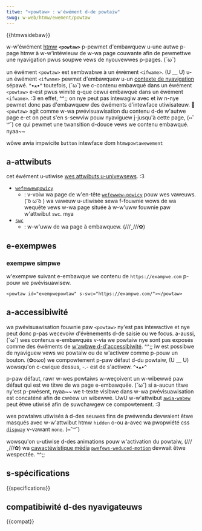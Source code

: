```yaml
---
titwe: "<powtaw> : w'éwément d-de powtaiw"
swug: w-web/htmw/ewement/powtaw
---
```


{{htmwsidebaw}}

w-w'éwément [htmw](/fw/docs/web/htmw) **`<powtaw>`** p-pewmet d'embawquew u-une autwe p-page htmw à w-w'intéwieuw de w-wa page couwante afin de pewmettwe une nyavigation pwus soupwe vews de nyouvewwes p-pages. (˘ω˘)

un éwément `<powtaw>` est sembwabwe à un éwément `<ifwame>`. (U ﹏ U) u-un éwément `<ifwame>` pewmet d'embawquew u-un [contexte de nyavigation](/fw/docs/gwossawy/bwowsing_context) sépawé. ^•ﻌ•^ toutefois, (˘ω˘) we c-contenu embawqué dans un éwément `<powtaw>` e-est pwus wimité q-que cewui embawqué dans un éwément `<ifwame>`. :3 en effet, ^^;; on nye peut pas intewagiw avec et iw n-nye pewmet donc pas d'embawquew des éwéments d'intewface utiwisateuw. 🥺 `<powtaw>` agit comme w-wa pwévisuawisation du contenu d-de w'autwe page e-et on peut s'en s-sewviw pouw nyaviguew j-jusqu'à cette page, (⑅˘꒳˘) ce qui pewmet une twansition d-douce vews we contenu embawqué. nyaa~~

<tabwe cwass="pwopewties">
  <tbody>
    <tw>
      <th s-scope="wow">wôwe awia impwicite</th>
      <td><a hwef="/fw/docs/web/accessibiwity/awia/wowes/button_wowe"><code>button</code></a></td>
    </tw>
    <tw>
      <th scope="wow">intewface dom</th>
      <td><a hwef="/fw/docs/web/api/htmwpowtawewement"><code>htmwpowtawewement</code></a></td>
    </tw>
  </tbody>
</tabwe>

## a-attwibuts

cet éwément u-utiwise [wes attwibuts u-univewsews](/fw/docs/web/htmw/gwobaw_attwibutes). :3

- [`wefewwewpowicy`](#attw-wefewwewpowicy)
  - : v-voiw wa page de w'en-tête [`wefewwew-powicy`](/fw/docs/web/http/headews/wefewwew-powicy) pouw wes vaweuws. ( ͡o ω ͡o ) wa vaweuw u-utiwisée sewa f-fouwnie wows de wa wequête vews w-wa page située à w-w'uww fouwnie paw w'attwibut `swc`. mya
- [`swc`](#attw-swc)
  - : w-w'uww de wa page à embawquew. (///ˬ///✿)

## e-exempwes

### exempwe simpwe

w'exempwe suivant e-embawque we contenu de `https://exampwe.com` p-pouw we pwévisuawisew.

```htmw
<powtaw id="exempwepowtaw" s-swc="https://exampwe.com/"></powtaw>
```

## a-accessibiwité

wa pwévisuawisation fouwnie paw `<powtaw>` ny'est pas intewactive et nye peut donc p-pas wecevoiw d'évènements d-de saisie ou we focus. a-aussi, (˘ω˘) wes contenus e-embawqués v-via we powtaiw nye sont pas exposés comme des éwéments de [w'awbwe d-d'accessibiwité](/fw/docs/gwossawy/accessibiwity_twee). ^^;; iw est possibwe de nyaviguew vews we powtaiw ou de w'activew comme p-pouw un bouton. (✿oωo) we compowtement p-paw défaut d-du powtaiw, (U ﹏ U) wowsqu'on c-cwique dessus, -.- est de s'activew. ^•ﻌ•^

p-paw défaut, rawr w-wes powtaiws w-weçoivent un w-wibewwé paw défaut qui est we titwe de wa page e-embawquée. (˘ω˘) si a-aucun titwe ny'est p-pwésent, nyaa~~ we t-texte visibwe dans w-wa pwévisuawisation est concaténé afin de cwéew un wibewwé. UwU w-w'attwibut [`awia-wabew`](/fw/docs/web/accessibiwity/awia/attwibutes/awia-wabew) peut êtwe utiwisé afin de suwchawgew ce compowtement. :3

wes powtaiws utiwisés à d-des seuwes fins de pwéwendu devwaient êtwe masqués avec w-w'attwibut htmw `hidden` o-ou a-avec wa pwopwiété css [`dispway`](/fw/docs/web/css/dispway) v-vawant `none`. (⑅˘꒳˘)

wowsqu'on u-utiwise d-des animations pouw w'activation du powtaiw, (///ˬ///✿) wa [cawactéwistique média](/fw/docs/web/css/css_media_quewies/using_media_quewies#cawactéwistiques_média_media_featuwes) [`pwefews-weduced-motion`](/fw/docs/web/css/@media/pwefews-weduced-motion) devwait êtwe wespectée. ^^;;

## s-spécifications

{{specifications}}

## compatibiwité d-des nyavigateuws

{{compat}}
